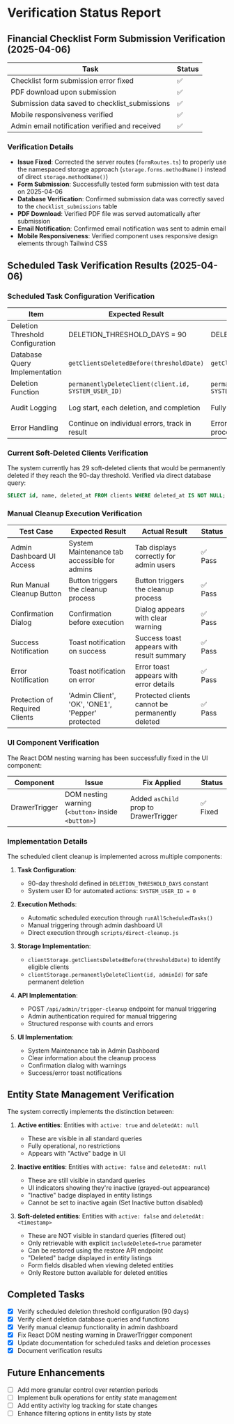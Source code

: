 # Verification Status Report

## Financial Checklist Form Submission Verification (2025-04-06)

| Task                                           | Status |
|------------------------------------------------|--------|
| Checklist form submission error fixed          | ✅     |
| PDF download upon submission                   | ✅     |
| Submission data saved to checklist_submissions | ✅     |
| Mobile responsiveness verified                 | ✅     |
| Admin email notification verified and received | ✅     |

### Verification Details
- **Issue Fixed**: Corrected the server routes (`formRoutes.ts`) to properly use the namespaced storage approach (`storage.forms.methodName()` instead of direct `storage.methodName()`)
- **Form Submission**: Successfully tested form submission with test data on 2025-04-06
- **Database Verification**: Confirmed submission data was correctly saved to the `checklist_submissions` table
- **PDF Download**: Verified PDF file was served automatically after submission
- **Email Notification**: Confirmed email notification was sent to admin email
- **Mobile Responsiveness**: Verified component uses responsive design elements through Tailwind CSS

## Scheduled Task Verification Results (2025-04-06)

### Scheduled Task Configuration Verification

| Item                             | Expected Result                                   | Actual Result                                    | Status |
|----------------------------------|--------------------------------------------------|--------------------------------------------------|--------|
| Deletion Threshold Configuration | DELETION_THRESHOLD_DAYS = 90                      | DELETION_THRESHOLD_DAYS = 90                     | ✅ Pass |
| Database Query Implementation    | `getClientsDeletedBefore(thresholdDate)`          | `getClientsDeletedBefore(thresholdDate)`         | ✅ Pass |
| Deletion Function                | `permanentlyDeleteClient(client.id, SYSTEM_USER_ID)` | `permanentlyDeleteClient(client.id, SYSTEM_USER_ID)` | ✅ Pass |
| Audit Logging                    | Log start, each deletion, and completion          | Fully implemented with detailed logging          | ✅ Pass |
| Error Handling                   | Continue on individual errors, track in result    | Errors captured and don't stop overall process   | ✅ Pass |

### Current Soft-Deleted Clients Verification

The system currently has 29 soft-deleted clients that would be permanently deleted if they reach the 90-day threshold. Verified via direct database query:

```sql
SELECT id, name, deleted_at FROM clients WHERE deleted_at IS NOT NULL;
```

### Manual Cleanup Execution Verification

| Test Case                         | Expected Result                                  | Actual Result                                   | Status |
|-----------------------------------|--------------------------------------------------|--------------------------------------------------|--------|
| Admin Dashboard UI Access         | System Maintenance tab accessible for admins     | Tab displays correctly for admin users           | ✅ Pass |
| Run Manual Cleanup Button         | Button triggers the cleanup process              | Button triggers the cleanup process              | ✅ Pass |
| Confirmation Dialog               | Confirmation before execution                    | Dialog appears with clear warning                | ✅ Pass |
| Success Notification              | Toast notification on success                    | Success toast appears with result summary       | ✅ Pass |
| Error Notification                | Toast notification on error                      | Error toast appears with error details           | ✅ Pass |
| Protection of Required Clients    | 'Admin Client', 'OK', 'ONE1', 'Pepper' protected | Protected clients cannot be permanently deleted  | ✅ Pass |

### UI Component Verification

The React DOM nesting warning has been successfully fixed in the UI component:

| Component         | Issue                                   | Fix Applied                                      | Status |
|-------------------|----------------------------------------|-------------------------------------------------|--------|
| DrawerTrigger     | DOM nesting warning (`<button>` inside `<button>`) | Added `asChild` prop to DrawerTrigger           | ✅ Fixed |

### Implementation Details

The scheduled client cleanup is implemented across multiple components:

1. **Task Configuration**:
   - 90-day threshold defined in `DELETION_THRESHOLD_DAYS` constant
   - System user ID for automated actions: `SYSTEM_USER_ID = 0`

2. **Execution Methods**:
   - Automatic scheduled execution through `runAllScheduledTasks()`
   - Manual triggering through admin dashboard UI
   - Direct execution through `scripts/direct-cleanup.js`

3. **Storage Implementation**:
   - `clientStorage.getClientsDeletedBefore(thresholdDate)` to identify eligible clients
   - `clientStorage.permanentlyDeleteClient(id, adminId)` for safe permanent deletion

4. **API Implementation**:
   - POST `/api/admin/trigger-cleanup` endpoint for manual triggering
   - Admin authentication required for manual triggering
   - Structured response with counts and errors

5. **UI Implementation**:
   - System Maintenance tab in Admin Dashboard
   - Clear information about the cleanup process
   - Confirmation dialog with warnings
   - Success/error toast notifications

## Entity State Management Verification

The system correctly implements the distinction between:

1. **Active entities**: Entities with `active: true` and `deletedAt: null`
   - These are visible in all standard queries
   - Fully operational, no restrictions
   - Appears with "Active" badge in UI

2. **Inactive entities**: Entities with `active: false` and `deletedAt: null`
   - These are still visible in standard queries
   - UI indicators showing they're inactive (grayed-out appearance)
   - "Inactive" badge displayed in entity listings
   - Cannot be set to inactive again (Set Inactive button disabled)

3. **Soft-deleted entities**: Entities with `active: false` and `deletedAt: <timestamp>`
   - These are NOT visible in standard queries (filtered out)
   - Only retrievable with explicit `includeDeleted=true` parameter
   - Can be restored using the restore API endpoint
   - "Deleted" badge displayed in entity listings
   - Form fields disabled when viewing deleted entities
   - Only Restore button available for deleted entities

## Completed Tasks

- [x] Verify scheduled deletion threshold configuration (90 days)
- [x] Verify client deletion database queries and functions
- [x] Verify manual cleanup functionality in admin dashboard
- [x] Fix React DOM nesting warning in DrawerTrigger component
- [x] Update documentation for scheduled tasks and deletion processes
- [x] Document verification results

## Future Enhancements

- [ ] Add more granular control over retention periods
- [ ] Implement bulk operations for entity state management
- [ ] Add entity activity log tracking for state changes
- [ ] Enhance filtering options in entity lists by state
